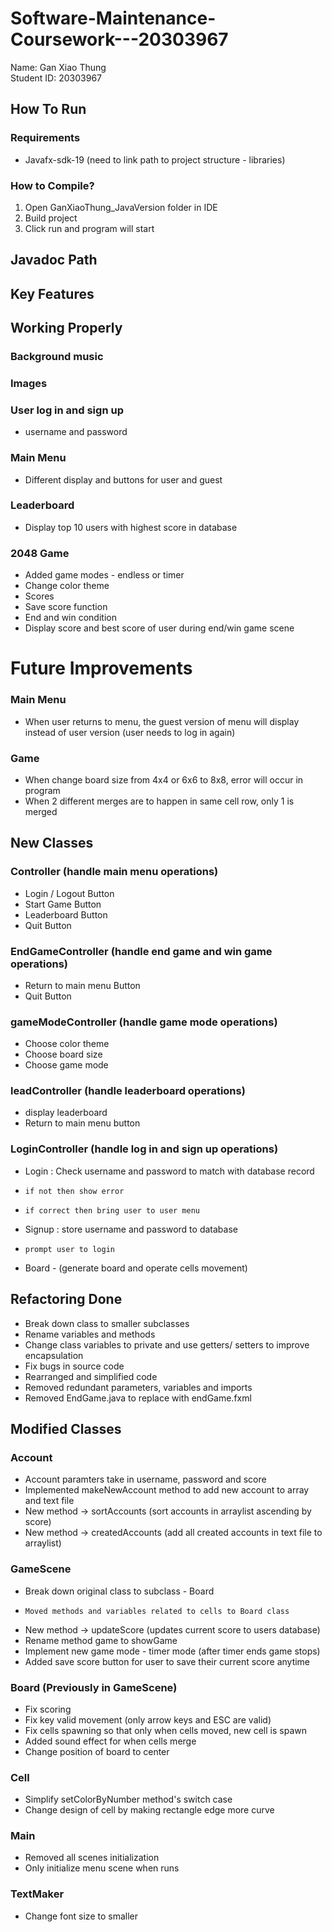 # Software-Maintenance-Coursework---20303967
Name: Gan Xiao Thung\
Student ID: 20303967
## How To Run
### Requirements
* Javafx-sdk-19 (need to link path to project structure - libraries)
### How to Compile? 
1. Open GanXiaoThung_JavaVersion folder in IDE
2. Build project
3. Click run and program will start 
## Javadoc Path
## Key Features
## Working Properly
### Background music
### Images
### User log in and sign up
*   username and password
### Main Menu 
*   Different display and buttons for user and guest
### Leaderboard 
*   Display top 10 users with highest score in database
### 2048 Game
*   Added game modes - endless or timer
*   Change color theme
*   Scores
*   Save score function
*   End and win condition
*   Display score and best score of user during end/win game scene
# Future Improvements
### Main Menu
*   When user returns to menu, the guest version of menu will display instead of user version (user needs to log in again)
### Game
*   When change board size from 4x4 or 6x6 to 8x8, error will occur in program
*   When 2 different merges are to happen in same cell row, only 1 is merged
## New Classes
### Controller (handle main menu operations)
*   Login / Logout Button
*   Start Game Button
*   Leaderboard Button
*   Quit Button
### EndGameController (handle end game and win game operations)
*   Return to main menu Button
*   Quit Button
### gameModeController (handle game mode operations)
*   Choose color theme
*   Choose board size
*   Choose game mode
### leadController (handle leaderboard operations)
*   display leaderboard
*   Return to main menu button
### LoginController (handle log in and sign up operations)
*   Login : Check username and password to match with database record
*     if not then show error
*     if correct then bring user to user menu
*   Signup : store username and password to database
*     prompt user to login 
* Board - (generate board and operate cells movement)
## Refactoring Done
* Break down class to smaller subclasses
* Rename variables and methods 
* Change class variables to private and use getters/ setters to improve encapsulation
* Fix bugs in source code
* Rearranged and simplified code
* Removed redundant parameters, variables and imports
* Removed EndGame.java to replace with endGame.fxml
## Modified Classes
### Account
*   Account paramters take in username, password and score
*   Implemented makeNewAccount method to add new account to array and text file
*   New method -> sortAccounts (sort accounts in arraylist ascending by score)
*   New method -> createdAccounts (add all created accounts in text file to arraylist)
### GameScene
*   Break down original class to subclass - Board
*     Moved methods and variables related to cells to Board class
*   New method -> updateScore (updates current score to users database)
*   Rename method game to showGame
*   Implement new game mode - timer mode (after timer ends game stops)
*   Added save score button for user to save their current score anytime 
### Board (Previously in GameScene)
*   Fix scoring 
*   Fix key valid movement (only arrow keys and ESC are valid)
*   Fix cells spawning so that only when cells moved, new cell is spawn
*   Added sound effect for when cells merge
*   Change position of board to center
### Cell
*   Simplify setColorByNumber method's switch case 
*   Change design of cell by making rectangle edge more curve
### Main
*   Removed all scenes initialization
*   Only initialize menu scene when runs
### TextMaker
*   Change font size to smaller
